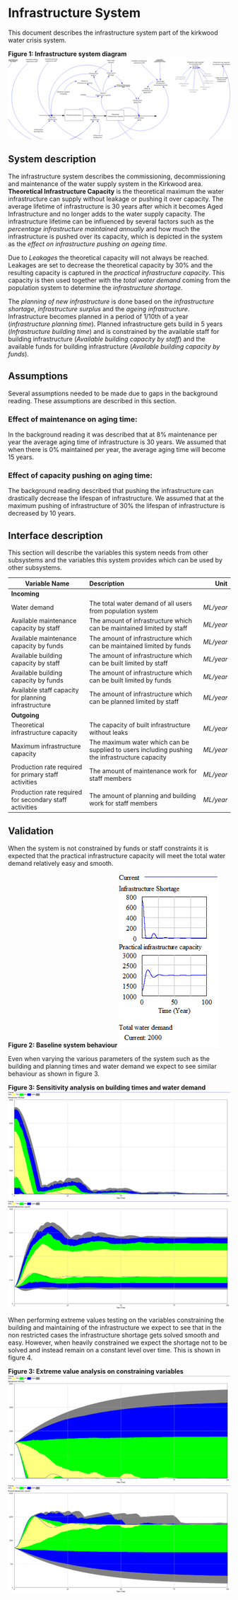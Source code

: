# Infrastructure System

This document describes the infrastructure system part of the kirkwood water crisis system. 

**Figure 1: Infrastructure system diagram**
![Infrastructure system](images/sys-infrastructure.png)

## System description
The infrastructure system describes the commissioning, decommissioning and maintenance of the water supply system in the Kirkwood area. **Theoretical Infrastructure Capacity** is the theoretical maximum the water infrastructure can supply without leakage or pushing it over capacity. The average lifetime of infrastructure is 30 years after which it becomes Aged Infrastructure and no longer adds to the water supply capacity. The infrastructure lifetime can be influenced by several factors such as the *percentage infrastructure maintained annually* and how much the infrastructure is pushed over its capacity, which is depicted in the system as the *effect on infrastructure pushing on ageing time*.

Due to *Leakages* the theoretical capacity will not always be reached. Leakages are set to decrease the theoretical capacity by 30% and the resulting capacity is captured in the *practical infrastructure capacity*. This capacity is then used together with the *total water demand* coming from the population system to  determine the *infrastructure shortage*. 

The *planning of new infrastructure* is done based on the *infrastructure shortage*, *infrastructure surplus* and the *ageing infrastructure*. Infrastructure becomes planned in a period of 1/10th of a year (*infrastructure planning time*). Planned infrastructure gets build in 5 years (*Infrastructure building time*) and is constrained  by the available staff for building infrastructure (*Available building capacity by staff*) and the available funds for building infrastructure (*Available building capacity by funds*).


## Assumptions
Several assumptions needed to be made due to gaps in the background reading. These assumptions are described in this section.

### Effect of maintenance on aging time:
In the background reading it was described that at 8% maintenance per year the average aging time of infrastructure is 30 years. We assumed that when there is 0% maintained per year, the average aging time will become 15 years.

### Effect of capacity pushing on aging time:
The background reading described that pushing the infrastructure can drastically decrease the lifespan of infrastructure. We assumed that at the maximum pushing of infrastructure of 30% the lifespan of infrastructure is decreased by 10 years.

## Interface description
This section will describe the variables this system needs from other subsystems and the variables this system provides which can be used by other subsystems.


| Variable Name  | Description           | Unit  |
| -------------	 |:------------- 		| -----:|
| **Incoming**   | 						|  |
| Water demand   | The total water demand of all users from population system  | *ML/year*  |
| Available maintenance capacity by staff  | The amount of infrastructure which can be maintained limited by staff      		|  *ML/year*  |
| Available maintenance capacity by funds  | The amount of infrastructure which can be maintained limited by funds      		| *ML/year*  |
| Available building capacity by staff  | The amount of infrastructure which can be built limited by staff      		|  *ML/year*  |
| Available building capacity by funds  | The amount of infrastructure which can be built limited by funds      		|  *ML/year*  |
| Available staff capacity for planning infrastructure  | The amount of infrastructure which can be planned limited by staff      		|  *ML/year*  |
| **Outgoing**	 |   		|    |
| Theoretical infrastructure capacity  | The capacity of built infrastructure without leaks    		| *ML/year*   |
| Maximum infrastructure capacity  | The maximum water which can be supplied to users including pushing the infrastructure capacity    		| *ML/year*   |
| Production rate required for primary staff activities  | The amount of maintenance work for staff members    		| *ML/year*   |
| Production rate required for secondary staff activities  | The amount of planning and building work for staff members    		| *ML/year*   |


## Validation
When the system is not constrained by funds or staff constraints it is expected that the practical infrastructure capacity will meet the total water demand relatively easy and smooth.

**Figure 2: Baseline system behaviour**
![Capacity validation](images/val-infrastructure-capacity.png)

Even when varying the various parameters of the system such as the building and planning times and water demand we expect to see similar behaviour as shown in figure 3.

**Figure 3: Sensitivity analysis on  building times and water demand**
![Capacity validation](images/val-infrastructure-sens-infrashortage.png)
![Capacity validation](images/val-infrastructure-sens-capacity.png)

When performing extreme values testing on the variables constraining the building and maintaining of the infrastructure we expect to see that in the non restricted cases the infrastructure shortage gets solved smooth and easy. However, when heavily constrained we expect the shortage not to be solved and instead remain on a constant level over time. This is shown in figure 4.

**Figure 3: Extreme value analysis on constraining variables**
![Capacity validation](images/val-infrastructure-ext-infrashortage.png)
![Capacity validation](images/val-infrastructure-ext-capacity.png)

